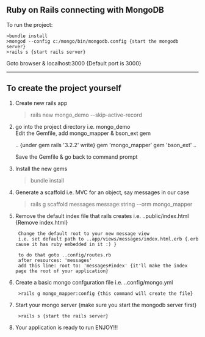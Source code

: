 Ruby on Rails connecting with MongoDB
---------------------------------------
To run the project:
	
	>bundle install
	>mongod --config c:/mongo/bin/mongodb.config {start the mongodb server}
	>rails s {start rails server}
	
Goto browser & localhost:3000 {Default port is 3000}



-----------------------------------------------------
To create the project yourself
-----------------------------------------------------
1) Create new rails app
	
	>rails new mongo_demo --skip-active-record

2) go into the project directory i.e. mongo_demo	
   Edit the Gemfile, add mongo_mapper & bson_ext gem
	
	.. {under gem rails '3.2.2' write}
		gem 'mongo_mapper'
		gem 'bson_ext'
	..
	
	Save the Gemfile & go back to command prompt
	
3) Install the new gems
	
	>bundle install
	
4) Generate a scaffold i.e. MVC for an object, say messages in our case
	
	>rails g scaffold messages message:string --orm mongo_mapper

5) Remove the default index file that rails creates i.e. ..public/index.html {Remove index.html}
   
		Change the default root to your new message view
		i.e. set default path to ..app/views/messages/index.html.erb {.erb cause it has ruby embedded in it :) }
		
		to do that goto ..config/routes.rb
		after resources: 'messages'
		add this line: root to: 'messages#index' {it'll make the index page the root of your application}
		
6) Create a basic mongo confguration file i.e. ..config/mongo.yml
	
		>rails g mongo_mapper:config {this command will create the file}
	
7) Start your mongo server {make sure you start the mongodb server first}
	
		>rails s {start the rails server}
	
8) Your application is ready to run
		ENJOY!!!
